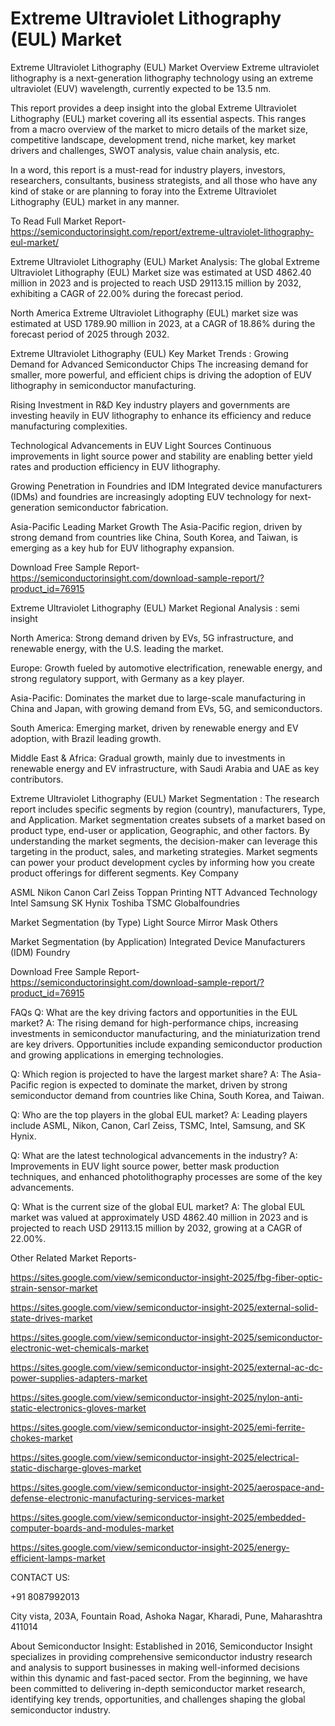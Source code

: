 <h1>Extreme Ultraviolet Lithography (EUL) Market</h1>
Extreme Ultraviolet Lithography (EUL) Market Overview
Extreme ultraviolet lithography is a next-generation lithography technology using an extreme ultraviolet (EUV) wavelength, currently expected to be 13.5 nm.

This report provides a deep insight into the global Extreme Ultraviolet Lithography (EUL) market covering all its essential aspects. This ranges from a macro overview of the market to micro details of the market size, competitive landscape, development trend, niche market, key market drivers and challenges, SWOT analysis, value chain analysis, etc.

In a word, this report is a must-read for industry players, investors, researchers, consultants, business strategists, and all those who have any kind of stake or are planning to foray into the Extreme Ultraviolet Lithography (EUL) market in any manner.

To Read Full Market Report-
https://semiconductorinsight.com/report/extreme-ultraviolet-lithography-eul-market/

Extreme Ultraviolet Lithography (EUL) Market Analysis:
The global Extreme Ultraviolet Lithography (EUL) Market size was estimated at USD 4862.40 million in 2023 and is projected to reach USD 29113.15 million by 2032, exhibiting a CAGR of 22.00% during the forecast period.

North America Extreme Ultraviolet Lithography (EUL) market size was estimated at USD 1789.90 million in 2023, at a CAGR of 18.86% during the forecast period of 2025 through 2032.

Extreme Ultraviolet Lithography (EUL) Key Market Trends :
Growing Demand for Advanced Semiconductor Chips
The increasing demand for smaller, more powerful, and efficient chips is driving the adoption of EUV lithography in semiconductor manufacturing.

Rising Investment in R&D
Key industry players and governments are investing heavily in EUV lithography to enhance its efficiency and reduce manufacturing complexities.

Technological Advancements in EUV Light Sources
Continuous improvements in light source power and stability are enabling better yield rates and production efficiency in EUV lithography.

Growing Penetration in Foundries and IDM
Integrated device manufacturers (IDMs) and foundries are increasingly adopting EUV technology for next-generation semiconductor fabrication.

Asia-Pacific Leading Market Growth
The Asia-Pacific region, driven by strong demand from countries like China, South Korea, and Taiwan, is emerging as a key hub for EUV lithography expansion.

Download Free Sample Report-
https://semiconductorinsight.com/download-sample-report/?product_id=76915

Extreme Ultraviolet Lithography (EUL) Market Regional Analysis :
semi insight

North America:
Strong demand driven by EVs, 5G infrastructure, and renewable energy, with the U.S. leading the market.

Europe:
Growth fueled by automotive electrification, renewable energy, and strong regulatory support, with Germany as a key player.

Asia-Pacific:
Dominates the market due to large-scale manufacturing in China and Japan, with growing demand from EVs, 5G, and semiconductors.

South America:
Emerging market, driven by renewable energy and EV adoption, with Brazil leading growth.

Middle East & Africa:
Gradual growth, mainly due to investments in renewable energy and EV infrastructure, with Saudi Arabia and UAE as key contributors.

Extreme Ultraviolet Lithography (EUL) Market Segmentation :
The research report includes specific segments by region (country), manufacturers, Type, and Application. Market segmentation creates subsets of a market based on product type, end-user or application, Geographic, and other factors. By understanding the market segments, the decision-maker can leverage this targeting in the product, sales, and marketing strategies. Market segments can power your product development cycles by informing how you create product offerings for different segments.
Key Company

ASML
Nikon
Canon
Carl Zeiss
Toppan Printing
NTT Advanced Technology
Intel
Samsung
SK Hynix
Toshiba
TSMC
Globalfoundries

Market Segmentation (by Type)
Light Source
Mirror
Mask
Others

Market Segmentation (by Application)
Integrated Device Manufacturers (IDM)
Foundry

Download Free Sample Report-
https://semiconductorinsight.com/download-sample-report/?product_id=76915

FAQs
Q: What are the key driving factors and opportunities in the EUL market?
A: The rising demand for high-performance chips, increasing investments in semiconductor manufacturing, and the miniaturization trend are key drivers. Opportunities include expanding semiconductor production and growing applications in emerging technologies.

Q: Which region is projected to have the largest market share?
A: The Asia-Pacific region is expected to dominate the market, driven by strong semiconductor demand from countries like China, South Korea, and Taiwan.

Q: Who are the top players in the global EUL market?
A: Leading players include ASML, Nikon, Canon, Carl Zeiss, TSMC, Intel, Samsung, and SK Hynix.

Q: What are the latest technological advancements in the industry?
A: Improvements in EUV light source power, better mask production techniques, and enhanced photolithography processes are some of the key advancements.

Q: What is the current size of the global EUL market?
A: The global EUL market was valued at approximately USD 4862.40 million in 2023 and is projected to reach USD 29113.15 million by 2032, growing at a CAGR of 22.00%.

Other Related Market Reports-

https://sites.google.com/view/semiconductor-insight-2025/fbg-fiber-optic-strain-sensor-market

https://sites.google.com/view/semiconductor-insight-2025/external-solid-state-drives-market

https://sites.google.com/view/semiconductor-insight-2025/semiconductor-electronic-wet-chemicals-market

https://sites.google.com/view/semiconductor-insight-2025/external-ac-dc-power-supplies-adapters-market

https://sites.google.com/view/semiconductor-insight-2025/nylon-anti-static-electronics-gloves-market

https://sites.google.com/view/semiconductor-insight-2025/emi-ferrite-chokes-market

https://sites.google.com/view/semiconductor-insight-2025/electrical-static-discharge-gloves-market

https://sites.google.com/view/semiconductor-insight-2025/aerospace-and-defense-electronic-manufacturing-services-market

https://sites.google.com/view/semiconductor-insight-2025/embedded-computer-boards-and-modules-market

https://sites.google.com/view/semiconductor-insight-2025/energy-efficient-lamps-market

CONTACT US:

+91 8087992013

City vista, 203A, Fountain Road, Ashoka Nagar, Kharadi, Pune, Maharashtra 411014

About Semiconductor Insight:
Established in 2016, Semiconductor Insight specializes in providing comprehensive semiconductor industry research and analysis to support businesses in making well-informed decisions within this dynamic and fast-paced sector. From the beginning, we have been committed to delivering in-depth semiconductor market research, identifying key trends, opportunities, and challenges shaping the global semiconductor industry.
